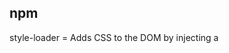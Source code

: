 ## npm
style-loader = Adds CSS to the DOM by injecting a <style> tag
css-loader = The css-loader interprets @import and url() like import/require() and will resolve them.

## Usage
It's recommended to combine style-loader with the css-loader

## module
These options determine how the different types of modules within a project will be treated.

### Rules
An array of Rules which are matched to requests when modules are created. These rules can modify how the module is created. They can apply loaders to the module, or modify the parser.
{
    test: //
    use ['style-loader', 'css-loader']
}

webpack uses a regular expression to determine which files it should look for and serve to a specific loader. 
In this case any file that ends with .css will be served to the style-loader and the css-loader.